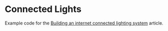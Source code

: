# Connected Lights

Example code for the [Building an internet connected lighting system](https://www.pelion.com/docs/device-management/current/connecting/connected-lights.html) article.
